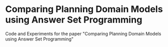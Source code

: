 # Comparing Planning Domain Models using Answer Set Programming
 Code and Experiments for the paper "Comparing Planning Domain Models using Answer Set Programming"
